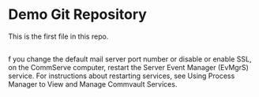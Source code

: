 # Demo Git Repository

This is the first file in this repo.

##

f you change the default mail server port number or disable or enable SSL, on the CommServe computer, restart the Server Event Manager (EvMgrS) service. For instructions about restarting services, see Using Process Manager to View and Manage Commvault Services.

